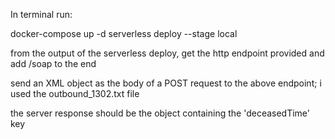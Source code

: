 In terminal run: 

docker-compose up -d
serverless deploy --stage local

from the output of the serverless deploy, get the http endpoint provided and add /soap to the end

send an XML object as the body of a POST request to the above endpoint; i used the outbound_1302.txt file

the server response should be the object containing the 'deceasedTime' key
